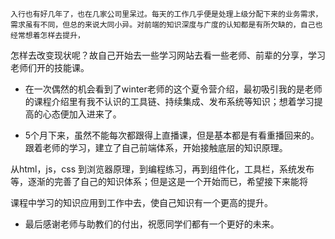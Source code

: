    入行也有好几年了，也在几家公司里呆过。每天的工作几乎便是处理上级分配下来的业务需求，需求虽有不同，但总的来说大同小异。对前端的知识深度与广度的认知都是有所欠缺的，自己也经常想着怎样去提升，

怎样去改变现状呢？故自己开始去一些学习网站去看一些老师、前辈的分享，学习老师们开的技能课。

- 在一次偶然的机会看到了winter老师的这个夏令营介绍，最初吸引我的是老师的课程介绍里有我不认识的工具链、持续集成、发布系统等知识；想着学习提高的心态便加入进来了。

- 5个月下来，虽然不能每次都跟得上直播课，但是基本都是有看重播回来的。跟着老师的学习，建立了自己前端体系，开始接触底层的知识原理。

从html，js，css 到浏览器原理，到编程练习，再到组件化，工具栏，系统发布等，逐渐的完善了自己的知识体系；但是这是一个开始而已，希望接下来能将

课程中学习的知识应用到工作中去，使自己知识有一个更高的提升。

- 最后感谢老师与助教们的付出，祝愿同学们都有一个更好的未来。